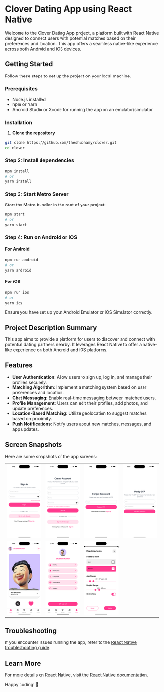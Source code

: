 # Clover Dating App using React Native

Welcome to the Clover Dating App project, a platform built with React Native designed to connect users with potential matches based on their preferences and location. This app offers a seamless native-like experience across both Android and iOS devices.

## Getting Started

Follow these steps to set up the project on your local machine.

### Prerequisites

- Node.js installed
- npm or Yarn
- Android Studio or Xcode for running the app on an emulator/simulator

### Installation

1. **Clone the repository**

```bash
git clone https://github.com/theshubhamy/clover.git
cd clover
```

### Step 2: Install dependencies

```bash
npm install
# or
yarn install
```

### Step 3: Start Metro Server

Start the Metro bundler in the root of your project:

```bash
npm start
# or
yarn start
```

### Step 4: Run on Android or iOS

#### For Android

```bash
npm run android
# or
yarn android
```

#### For iOS

```bash
npm run ios
# or
yarn ios
```

Ensure you have set up your Android Emulator or iOS Simulator correctly.

## Project Description Summary

This app aims to provide a platform for users to discover and connect with potential dating partners nearby. It leverages React Native to offer a native-like experience on both Android and iOS platforms.

## Features

- **User Authentication**: Allow users to sign up, log in, and manage their profiles securely.
- **Matching Algorithm**: Implement a matching system based on user preferences and location.
- **Chat Messaging**: Enable real-time messaging between matched users.
- **Profile Management**: Users can edit their profiles, add photos, and update preferences.
- **Location-Based Matching**: Utilize geolocation to suggest matches based on proximity.
- **Push Notifications**: Notify users about new matches, messages, and app updates.

## Screen Snapshots

Here are some snapshots of the app screens:

<table>
  <tr>
	<td><img src="snapshot/Signin.png" alt="Signin" width="200"/></td>
	<td><img src="snapshot/Register.png" alt="Register" width="200"/></td>
	<td><img src="snapshot/ForgotPassword.png" alt="Forgot Password" width="200"/></td>
	<td><img src="snapshot/OtpVerification.png" alt="OTP Verification" width="200"/></td>
  </tr>
  <tr>
	<td><img src="snapshot/Home.png" alt="Profile" width="200"/></td>
    <td><img src="snapshot/Profile.png" alt="Profile" width="200"/></td>
    <td><img src="snapshot/Preference.png" alt="Profile" width="200"/></td> <!-- Empty cell for alignment -->
  </tr>
</table>

## Troubleshooting

If you encounter issues running the app, refer to the [React Native troubleshooting guide](https://reactnative.dev/docs/troubleshooting).

## Learn More

For more details on React Native, visit the [React Native documentation](https://reactnative.dev/docs/getting-started).

Happy coding! 🚀
